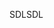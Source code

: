 <span data-ttu-id="c8c9d-101">SDL</span><span class="sxs-lookup"><span data-stu-id="c8c9d-101">SDL</span></span>